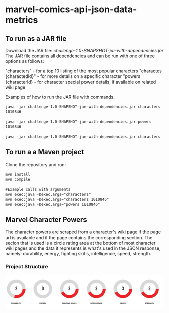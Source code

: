 # marvel-comics-api-json-data-metrics

## To run as a JAR file

Download the JAR file: *challenge-1.0-SNAPSHOT-jar-with-dependencies.jar*
The JAR file contains all dependencies and can be run with one of three options as follows:


"characters"              - for a top 10 listing of the most popular characters
"charactes {charactedId}" - for more details on a specific character
"powers {characterId}     - for character special power details, if available on related wiki page

Examples of how to run the JAR file with commands.


```shell
java -jar challenge-1.0-SNAPSHOT-jar-with-dependencies.jar characters 1010846

java -jar challenge-1.0-SNAPSHOT-jar-with-dependencies.jar powers 1010846

java -jar challenge-1.0-SNAPSHOT-jar-with-dependencies.jar characters
```

## To run a a Maven project
Clone the repository and run:

```shell
mvn install
mvn compile

#Example calls with arguments
mvn exec:java -Dexec.args="characters"
mvn exec:java -Dexec.args="characters 1010846"
mvn exec:java -Dexec.args="powers 1010846"
```

## Marvel Character Powers
The character powers are scraped from a character's wiki page if the page url is available and if the page contains the corresponding section. The secion that is used is a circle rating area at the bottom of most character wiki pages and the data it represents is what's used in the JSON response, namely: durability, energy, fighting skills, intelligence, speed, strength.

### Project Structure
![alt text](Marvel_Character_Powers.png "Character Power Ratings")
